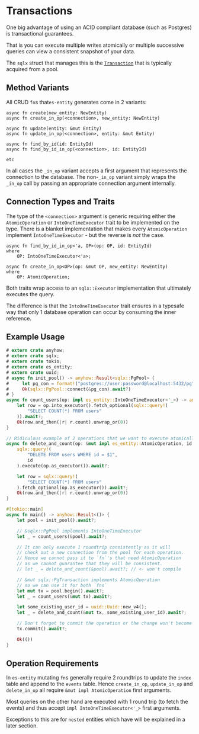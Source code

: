 # Transactions

One big advantage of using an ACID compliant database (such as Postgres) is transactional guarantees.

That is you can execute multiple writes atomically or multiple successive queries can view a consistent snapshot of your data.

The `sqlx` struct that manages this is the [`Transaction`](https://docs.rs/sqlx/latest/sqlx/struct.Transaction.html) that is typically acquired from a pool.

## Method Variants

All CRUD `fn`s that`es-entity` generates come in 2 variants:
```rust,ignore
async fn create(new_entity: NewEntity)
async fn create_in_op(<connection>, new_entity: NewEntity)

async fn update(entity: &mut Entity)
async fn update_in_op(<connection>, entity: &mut Entity)

async fn find_by_id(id: EntityId)
async fn find_by_id_in_op(<connection>, id: EntityId)

etc
```

In all cases the `_in_op` variant accepts a first argument that represents the connection to the database.
The non-`_in_op` variant simply wraps the `_in_op` call by passing an appropriate connection argument internally.

## Connection Types and Traits

The type of the `<connection>` argument is generic requiring either the `AtomicOperation` or `IntoOneTimeExecutor` trait to be implemented on the type.
There is a blanket implementation that makes every `AtomicOperation` implement `IntoOneTimeExecutor` - but the reverse is _not_ the case.

```rust,ignore
async fn find_by_id_in_op<'a, OP>(op: OP, id: EntityId)
where
    OP: IntoOneTimeExecutor<'a>;

async fn create_in_op<OP>(op: &mut OP, new_entity: NewEntity)
where
    OP: AtomicOperation;
```

Both traits wrap access to an `sqlx::Executor` implementation that ultimately executes the query.

The difference is that the `IntoOneTimeExecutor` trait ensures in a typesafe way that only 1 database operation can occur by consuming the inner reference.

## Example Usage

```rust
# extern crate anyhow;
# extern crate sqlx;
# extern crate tokio;
# extern crate es_entity;
# extern crate uuid;
# async fn init_pool() -> anyhow::Result<sqlx::PgPool> {
#     let pg_con = format!("postgres://user:password@localhost:5432/pg");
#     Ok(sqlx::PgPool::connect(&pg_con).await?)
# }
async fn count_users(op: impl es_entity::IntoOneTimeExecutor<'_>) -> anyhow::Result<i64> {
    let row = op.into_executor().fetch_optional(sqlx::query!(
        "SELECT COUNT(*) FROM users"
    )).await?;
    Ok(row.and_then(|r| r.count).unwrap_or(0))
}

// Ridiculous example of 2 operations that we want to execute atomically
async fn delete_and_count(op: &mut impl es_entity::AtomicOperation, id: uuid::Uuid) -> anyhow::Result<i64> {
    sqlx::query!(
        "DELETE FROM users WHERE id = $1",
        id
    ).execute(op.as_executor()).await?;

    let row = sqlx::query!(
        "SELECT COUNT(*) FROM users"
    ).fetch_optional(op.as_executor()).await?;
    Ok(row.and_then(|r| r.count).unwrap_or(0))
}

#[tokio::main]
async fn main() -> anyhow::Result<()> {
    let pool = init_pool().await?;

    // &sqlx::PgPool implements IntoOneTimeExecutor
    let _ = count_users(&pool).await?;

    // It can only execute 1 roundtrip consistently as it will
    // check out a new connection from the pool for each operation.
    // Hence we cannot pass it to `fn`'s that need AtomicOperation
    // as we cannot guarantee that they will be consistent.
    // let _ = delete_and_count(&pool).await?; // <- won't compile

    // &mut sqlx::PgTransaction implements AtomicOperation
    // so we can use it for both `fns`
    let mut tx = pool.begin().await?;
    let _ = count_users(&mut tx).await?;

    let some_existing_user_id = uuid::Uuid::new_v4();
    let _ = delete_and_count(&mut tx, some_existing_user_id).await?;

    // Don't forget to commit the operation or the change won't become visible
    tx.commit().await?;

    Ok(())
}
```

## Operation Requirements

In `es-entity` mutating `fn`s generally require 2 roundtrips to update the `index` table and append to the `events` table.
Hence `create_in_op`, `update_in_op` and `delete_in_op` all require `&mut impl AtomicOperation` first arguments.

Most queries on the other hand are executed with 1 round trip (to fetch the events) and thus accept `impl IntoOneTimeExecutor<'_>` first arguments.

Exceptions to this are for `nested` entities which have will be explained in a later section.
